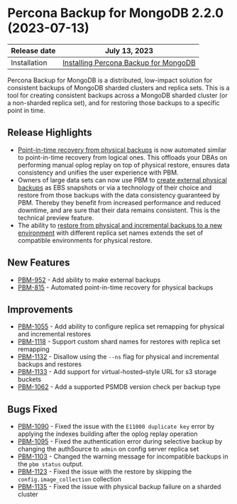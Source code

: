 # Percona Backup for MongoDB 2.2.0 (2023-07-13)

| Release date | July 13, 2023  |
|------------- | ---------------|
| Installation | [Installing Percona Backup for MongoDB](../installation.md) |


Percona Backup for MongoDB is a distributed, low-impact solution for consistent backups of MongoDB sharded clusters and replica sets. This is a tool for creating consistent backups across a MongoDB sharded cluster (or a non-sharded replica set), and for restoring those backups to a specific point in time.

## Release Highlights

* [Point-in-time recovery from physical backups](../usage/pitr-physical.md) is now automated similar to point-in-time recovery from logical ones. This offloads your DBAs on performing manual oplog replay on top of physical restore, ensures data consistency and unifies the user experience with PBM.  
* Owners of large data sets can now use PBM to [create external physical backups](../features/snapshots.md) as EBS snapshots or via a technology of their choice and restore from those backups with the data consistency guaranteed by PBM. Thereby they benefit from increased performance and reduced downtime, and are sure that their data remains consistent. This is the technical preview feature.
* The ability to [restore from physical and incremental backups to a new environment](../features/restore-new-env.md) with different replica set names extends the set of compatible environments for physical restore. 

## New Features

* [PBM-952](https://jira.percona.com/browse/PBM-952) - Add ability to make external backups
* [PBM-815](https://jira.percona.com/browse/PBM-815) - Automated point-in-time recovery for physical backups

## Improvements

* [PBM-1055](https://jira.percona.com/browse/PBM-1055) - Add ability to configure replica set remapping for physical and incremental restores
* [PBM-1118](https://jira.percona.com/browse/PBM-1118) - Support custom shard names for restores with replica set remapping
* [PBM-1132](https://jira.percona.com/browse/PBM-1132) - Disallow using the `--ns` flag for physical and incremental backups and restores
* [PBM-1133](https://jira.percona.com/browse/PBM-1133) - Add support for virtual-hosted–style URL for s3 storage buckets
* [PBM-1062](https://jira.percona.com/browse/PBM-1062) - Add a supported PSMDB version check per backup type

## Bugs Fixed

* [PBM-1090](https://jira.percona.com/browse/PBM-1090) - Fixed the issue with the `E11000 duplicate key` error by applying the indexes building after the oplog replay operation
* [PBM-1095](https://jira.percona.com/browse/PBM-1095) - Fixed the authentication error during selective backup by changing the authSource to `admin` on config server replica set
* [PBM-1103](https://jira.percona.com/browse/PBM-1103) - Changed the warning message for incompatible backups in the `pbm status` output. 
* [PBM-1123](https://jira.percona.com/browse/PBM-1123) - Fixed the issue with the restore by skipping the `config.image_collection` collection
* [PBM-1135](https://jira.percona.com/browse/PBM-1135) - Fixed the issue with physical backup failure on a sharded cluster


 
